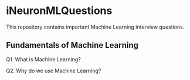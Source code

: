 # iNeuronMLQuestions

This repository contains important Machine Learning interview questions.

## Fundamentals of Machine Learning
Q1. What is Machine Learning?

Q2. Why do we use Machine Learning?

